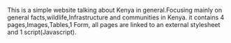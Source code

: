 This is a simple website talking about Kenya in general.Focusing mainly on general facts,wildlife,Infrastructure and communities in Kenya.
it contains 4 pages,Images,Tables,1 Form, all pages are linked to an external stylesheet and 1 script(Javascript).
